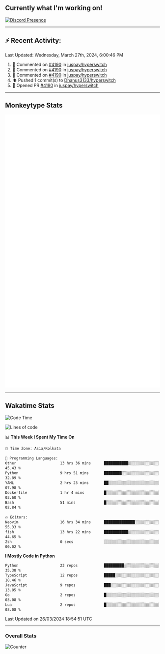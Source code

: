 ## Currently what I'm working on!
[![Discord Presence](https://lanyard.cnrad.dev/api/534981034400284712)](https://discord.com/users/534981034400284712)

---

## :zap: Recent Activity:
<!--RECENT_ACTIVITY:last_update-->
Last Updated: Wednesday, March 27th, 2024, 6:00:46 PM
<!--RECENT_ACTIVITY:last_update_end-->
<!--RECENT_ACTIVITY:start-->
1. 💬 Commented on [#4190](https://github.com/juspay/hyperswitch/pull/4190#issuecomment-2022268262) in [juspay/hyperswitch](https://github.com/juspay/hyperswitch)<br>
2. 💬 Commented on [#4190](https://github.com/juspay/hyperswitch/pull/4190#issuecomment-2021815442) in [juspay/hyperswitch](https://github.com/juspay/hyperswitch)<br>
3. 💬 Commented on [#4190](https://github.com/juspay/hyperswitch/pull/4190#discussion_r1540379451) in [juspay/hyperswitch](https://github.com/juspay/hyperswitch)<br>
4. ⬆️ Pushed 1 commit(s) to [Dhanus3133/hyperswitch](https://github.com/Dhanus3133/hyperswitch)<br>
5. 💪 Opened PR [#4190](https://github.com/juspay/hyperswitch/pull/4190) in [juspay/hyperswitch](https://github.com/juspay/hyperswitch)<br>
<!--RECENT_ACTIVITY:end-->

---

## Monkeytype Stats
<a href="https://monkeytype.com/profile/dhanus">
  <img src="https://raw.githubusercontent.com/Dhanus3133/Dhanus3133/monkeytype/monkeytype-lbpb.svg" alt="Monkeytype Profile" />
</a>

---

## Wakatime Stats
<!--START_SECTION:waka-->
![Code Time](http://img.shields.io/badge/Code%20Time-1%2C745%20hrs%2010%20mins-blue)

![Lines of code](https://img.shields.io/badge/From%20Hello%20World%20I%27ve%20Written-4.9%20million%20lines%20of%20code-blue)

📊 **This Week I Spent My Time On** 

```text
🕑︎ Time Zone: Asia/Kolkata

💬 Programming Languages: 
Other                    13 hrs 36 mins      ███████████░░░░░░░░░░░░░░   45.43 % 
Python                   9 hrs 51 mins       ████████░░░░░░░░░░░░░░░░░   32.89 % 
YAML                     2 hrs 23 mins       ██░░░░░░░░░░░░░░░░░░░░░░░   07.98 % 
Dockerfile               1 hr 4 mins         █░░░░░░░░░░░░░░░░░░░░░░░░   03.60 % 
Bash                     51 mins             █░░░░░░░░░░░░░░░░░░░░░░░░   02.84 % 

🔥 Editors: 
Neovim                   16 hrs 34 mins      ██████████████░░░░░░░░░░░   55.33 % 
fish                     13 hrs 22 mins      ███████████░░░░░░░░░░░░░░   44.65 % 
Zsh                      0 secs              ░░░░░░░░░░░░░░░░░░░░░░░░░   00.02 % 
```

**I Mostly Code in Python** 

```text
Python                   23 repos            █████████░░░░░░░░░░░░░░░░   35.38 % 
TypeScript               12 repos            █████░░░░░░░░░░░░░░░░░░░░   18.46 % 
JavaScript               9 repos             ███░░░░░░░░░░░░░░░░░░░░░░   13.85 % 
Go                       2 repos             █░░░░░░░░░░░░░░░░░░░░░░░░   03.08 % 
Lua                      2 repos             █░░░░░░░░░░░░░░░░░░░░░░░░   03.08 % 
```




 Last Updated on 26/03/2024 18:54:51 UTC
<!--END_SECTION:waka-->
---

### Overall Stats

<img src="https://moe-counter.glitch.me/get/@Dhanus3133?theme=asoul" alt="Counter" />
